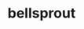 ---
id: 69
title: bellsprout
types: [grass,poison]
image: https://raw.githubusercontent.com/PokeAPI/sprites/master/sprites/pokemon/69.png
---